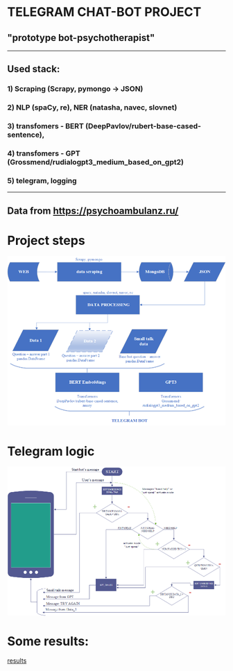 # TELEGRAM CHAT-BOT PROJECT
## "prototype **bot-psychotherapist**"
--------------------------------------
## Used stack: 
### 1) Scraping (Scrapy, pymongo -> JSON)
### 2) NLP (spaCy, re), NER (natasha, navec, slovnet)
### 3) transfomers - BERT (DeepPavlov/rubert-base-cased-sentence),
### 4) transfomers - GPT (Grossmend/rudialogpt3_medium_based_on_gpt2)
### 5) telegram, logging
----------------------------------------------
## Data from  **https://psychoambulanz.ru/**
# Project steps
![process](process.png)
# Telegram logic
![logic](bot_logic.png)
# Some results:
[results](https://github.com/ZavrazhinMA/Portfolio_DS/tree/main/NLP_CHAT_BOT/results)

